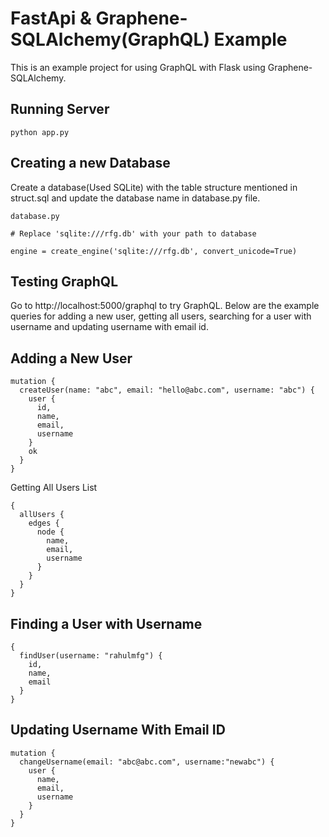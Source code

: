 # FastApi & Graphene-SQLAlchemy(GraphQL) Example
This is an example project for using GraphQL with Flask using Graphene-SQLAlchemy.
## Running  Server
```
python app.py
```
## Creating a new Database
Create a database(Used SQLite) with the table structure mentioned in struct.sql and update the database name in database.py file.
```
database.py

# Replace 'sqlite:///rfg.db' with your path to database

engine = create_engine('sqlite:///rfg.db', convert_unicode=True)
```
## Testing GraphQL
Go to http://localhost:5000/graphql to try GraphQL. Below are the example queries for adding a new user, getting all users, searching for a user with username and updating username with email id.
## Adding a New User
```
mutation {
  createUser(name: "abc", email: "hello@abc.com", username: "abc") {
    user {
      id,
      name,
      email,
      username
    }
    ok
  }
}
```
Getting All Users List
```
{
  allUsers {
    edges {
      node {
        name,
        email,
        username
      }
    }
  }
}
```
## Finding a User with Username
```
{
  findUser(username: "rahulmfg") {
    id,
    name,
    email
  }
}
```
## Updating Username With Email ID
```
mutation {
  changeUsername(email: "abc@abc.com", username:"newabc") {
    user {
      name,
      email,
      username
    }
  }
}
```
